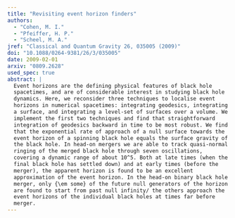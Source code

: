 ```yaml
---
title: "Revisiting event horizon finders"
authors:
  - "Cohen, M. I."
  - "Pfeiffer, H. P."
  - "Scheel, M. A."
jref: "Classical and Quantum Gravity 26, 035005 (2009)"
doi: "10.1088/0264-9381/26/3/035005"
date: 2009-02-01
arxiv: "0809.2628"
used_spec: true
abstract: |
  Event horizons are the defining physical features of black hole
  spacetimes, and are of considerable interest in studying black hole
  dynamics. Here, we reconsider three techniques to localise event
  horizons in numerical spacetimes: integrating geodesics, integrating
  a surface, and integrating a level-set of surfaces over a volume. We
  implement the first two techniques and find that straightforward
  integration of geodesics backward in time to be most robust. We find
  that the exponential rate of approach of a null surface towards the
  event horizon of a spinning black hole equals the surface gravity of
  the black hole. In head-on mergers we are able to track quasi-normal
  ringing of the merged black hole through seven oscillations,
  covering a dynamic range of about 10^5. Both at late times (when the
  final black hole has settled down) and at early times (before the
  merger), the apparent horizon is found to be an excellent
  approximation of the event horizon. In the head-on binary black hole
  merger, only {\em some} of the future null generators of the horizon
  are found to start from past null infinity/ the others approach the
  event horizons of the individual black holes at times far before
  merger.
---
```

